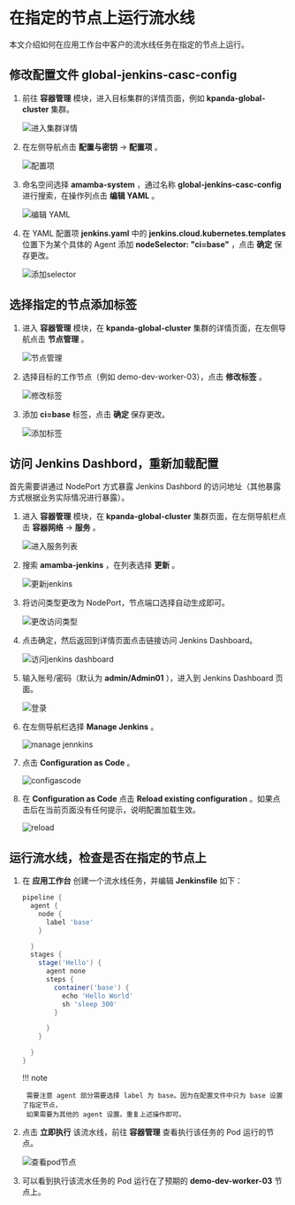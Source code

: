 # 在指定的节点上运行流水线

本文介绍如何在应用工作台中客户的流水线任务在指定的节点上运行。

## 修改配置文件 global-jenkins-casc-config

1. 前往 __容器管理__ 模块，进入目标集群的详情页面，例如 __kpanda-global-cluster__ 集群。

    ![进入集群详情](https://docs.daocloud.io/daocloud-docs-images/docs/amamba/images/pipeline-node01.png)

2. 在左侧导航点击 __配置与密钥__ -> __配置项__ 。

    ![配置项](https://docs.daocloud.io/daocloud-docs-images/docs/amamba/images/pipeline-node02.png)

3. 命名空间选择 __amamba-system__ ，通过名称 __global-jenkins-casc-config__ 进行搜索，在操作列点击 __编辑 YAML__ 。

    ![编辑 YAML](https://docs.daocloud.io/daocloud-docs-images/docs/amamba/images/pipeline-node03.png)

4. 在 YAML 配置项 __jenkins.yaml__ 中的 __jenkins.cloud.kubernetes.templates__ 位置下为某个具体的
   Agent 添加 __nodeSelector: "ci=base"__ ，点击 __确定__ 保存更改。

    ![添加selector](https://docs.daocloud.io/daocloud-docs-images/docs/amamba/images/pipeline-node04.png)

## 选择指定的节点添加标签

1. 进入 __容器管理__ 模块，在 __kpanda-global-cluster__ 集群的详情页面，在左侧导航点击 __节点管理__ 。

    ![节点管理](https://docs.daocloud.io/daocloud-docs-images/docs/amamba/images/pipeline-node05.png)

2. 选择目标的工作节点（例如 demo-dev-worker-03），点击 __修改标签__ 。

    ![修改标签](https://docs.daocloud.io/daocloud-docs-images/docs/amamba/images/pipeline-node06.png)

3. 添加 __ci=base__ 标签，点击 __确定__ 保存更改。

    ![添加标签](https://docs.daocloud.io/daocloud-docs-images/docs/amamba/images/pipeline-node07.png)

## 访问 Jenkins Dashbord，重新加载配置

首先需要讲通过 NodePort 方式暴露 Jenkins Dashbord 的访问地址（其他暴露方式根据业务实际情况进行暴露）。

1. 进入 __容器管理__ 模块，在 __kpanda-global-cluster__ 集群页面，在左侧导航栏点击 __容器网络__ -> __服务__ 。

    ![进入服务列表](https://docs.daocloud.io/daocloud-docs-images/docs/amamba/images/pipeline-node08.png)

2. 搜索 __amamba-jenkins__ ，在列表选择 __更新__ 。

    ![更新jenkins](https://docs.daocloud.io/daocloud-docs-images/docs/amamba/images/pipeline-node09.png)

3. 将访问类型更改为 NodePort，节点端口选择自动生成即可。

    ![更改访问类型](https://docs.daocloud.io/daocloud-docs-images/docs/amamba/images/pipeline-node10.png)

4. 点击确定，然后返回到详情页面点击链接访问 Jenkins Dashboard。

    ![访问jenkins dashboard](https://docs.daocloud.io/daocloud-docs-images/docs/amamba/images/pipeline-node11.png)

5. 输入账号/密码（默认为 __admin/Admin01__ ），进入到 Jenkins Dashboard 页面。

    ![登录](https://docs.daocloud.io/daocloud-docs-images/docs/amamba/images/pipeline-node12.png)

6. 在左侧导航栏选择 __Manage Jenkins__ 。

    ![manage jennkins](https://docs.daocloud.io/daocloud-docs-images/docs/amamba/images/pipeline-node13.png)

7. 点击 __Configuration as Code__ 。

    ![configascode](https://docs.daocloud.io/daocloud-docs-images/docs/amamba/images/pipeline-node14.png)

8. 在 __Configuration as Code__ 点击 __Reload existing configuration__ 。如果点击后在当前页面没有任何提示，说明配置加载生效。

    ![reload](https://docs.daocloud.io/daocloud-docs-images/docs/amamba/images/pipeline-node15.png)

## 运行流水线，检查是否在指定的节点上

1. 在 __应用工作台__ 创建一个流水线任务，并编辑 __Jenkinsfile__ 如下：

    ```groovy        
    pipeline {
      agent {
        node {
          label 'base'
        }

      }
      stages {
        stage('Hello') {
          agent none
          steps {
            container('base') {
              echo 'Hello World'
              sh 'sleep 300'
            }

          }
        }

      }
    }
    ```

    !!! note

        需要注意 agent 部分需要选择 label 为 base。因为在配置文件中只为 base 设置了指定节点，
        如果需要为其他的 agent 设置。重复上述操作即可。

2. 点击 __立即执行__ 该流水线，前往 __容器管理__ 查看执行该任务的 Pod 运行的节点。

    ![查看pod节点](https://docs.daocloud.io/daocloud-docs-images/docs/amamba/images/pipeline-node16.png)

3. 可以看到执行该流水任务的 Pod 运行在了预期的 __demo-dev-worker-03__ 节点上。
